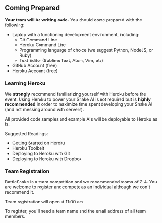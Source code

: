 ## Coming Prepared


__Your team will be writing code.__ You should come prepared with the following:

* Laptop with a functioning development environment, including:
    * Git Command Line
    * Heroku Command Line
    * Programming language of choice (we suggest Python, NodeJS, or Ruby)
    * Text Editor (Sublime Text, Atom, Vim, etc)
* GitHub Account (free)
* Heroku Account (free)

### Learning Heroku

We __strongly__ recommend familiarizing yourself with Heroku before the event. Using Heroku to power your Snake AI is not required but is __highly recommended__ in order to maximize time spent developing your Snake AI (and not messing around with servers).

All provided code samples and example AIs will be deployable to Heroku as is.

Suggested Readings:

* Getting Started on Heroku
* Heroku Toolbelt
* Deploying to Heroku with Git
* Deploying to Heroku with Dropbox

### Team Registration

BattleSnake is a team competition and we recommended teams of 2-4. You are welcome to register and compete as an individual although we don't recommend it.

Team registration will open at 11:00 am.

To register, you'll need a team name and the email address of all team members.
